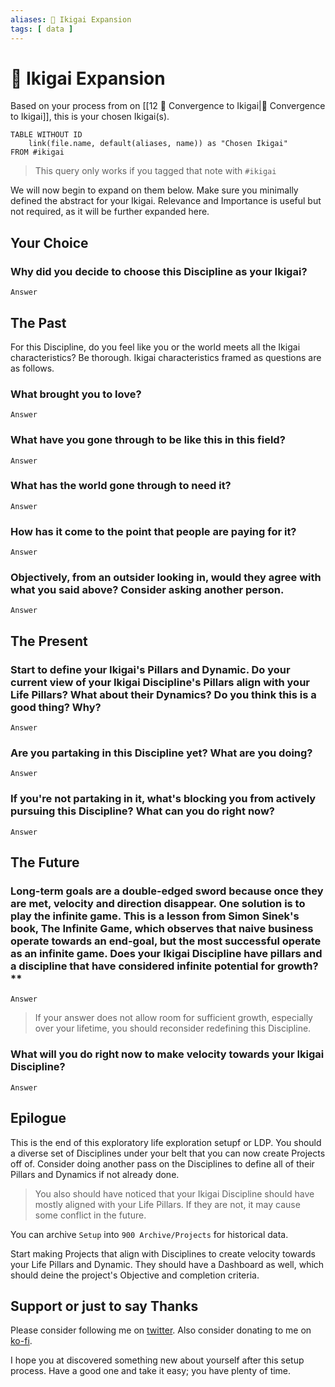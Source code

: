 ```yaml
---
aliases: 🎎 Ikigai Expansion
tags: [ data ]
---
```

# 🎎 Ikigai Expansion
Based on your process from on [[12 🔂 Convergence to Ikigai|🔻 Convergence to Ikigai]], this is your chosen Ikigai(s).
```dataview
TABLE WITHOUT ID
	link(file.name, default(aliases, name)) as "Chosen Ikigai"
FROM #ikigai 
```

> This query only works if you tagged that note with `#ikigai`

We will now begin to expand on them below. Make sure you minimally defined the abstract for your Ikigai. Relevance and Importance is useful but not required, as it will be further expanded here.

## Your Choice
### Why did you decide to choose this Discipline as your Ikigai?
`Answer`

## The Past
For this Discipline, do you feel like you or the world meets all the Ikigai characteristics? Be thorough. Ikigai characteristics framed as questions are as follows.
### What brought you to love?
`Answer`

### What have you gone through to be like this in this field?
`Answer`

### What has the world gone through to need it?
`Answer`

### How has it come to the point that people are paying for it?
`Answer`

### Objectively, from an outsider looking in, would they agree with what you said above? Consider asking another person.
`Answer`

## The Present
### Start to define your Ikigai's Pillars and Dynamic. Do your current view of your Ikigai Discipline's Pillars align with your Life Pillars? What about their Dynamics? Do you think this is a good thing? Why?
`Answer`

### Are you partaking in this Discipline yet? What are you doing? 
`Answer`

### If you're not partaking in it, what's blocking you from actively pursuing this Discipline? What can you do right now?
`Answer`

## The Future
###  Long-term goals are a double-edged sword because once they are met, velocity and direction disappear. One solution is to play the infinite game. This is a lesson from Simon Sinek's book, The Infinite Game, which observes that naive business operate towards an end-goal, but the most successful operate as an infinite game. Does your Ikigai Discipline have pillars and a discipline that have considered infinite potential for growth?**
`Answer`

> If your answer does not allow room for sufficient growth, especially over your lifetime, you should reconsider redefining this Discipline.

### What will you do right now to make velocity towards your Ikigai Discipline?
`Answer`

## Epilogue
This is the end of this exploratory life exploration setupf or LDP. You should a diverse set of Disciplines under your belt that you can now create Projects off of. Consider doing another pass on the Disciplines to define all of their Pillars and Dynamics if not already done.

> You also should have noticed that your Ikigai Discipline should have mostly aligned with your Life Pillars. If they are not, it may cause some conflict in the future.

You can archive `Setup` into `900 Archive/Projects` for historical data. 

Start making Projects that align with Disciplines to create velocity towards your Life Pillars and Dynamic. They should have a Dashboard as well, which should deine the project's Objective and completion criteria.

## Support or just to say Thanks
Please consider following me on [twitter](https://twitter.com/uwidev). Also consider donating to me on [ko-fi](https://ko-fi.com/uwidev).

I hope you at discovered something new about yourself after this setup process. Have a good one and take it easy; you have plenty of time.